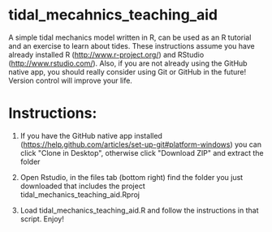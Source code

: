tidal_mecahnics_teaching_aid
============================

A simple tidal mechanics model written in R, can be used as an R tutorial and an exercise to learn about tides. These instructions assume you have already installed R (http://www.r-project.org/) and RStudio (http://www.rstudio.com/). Also, if you are not already using the GitHub native app, you should really consider using Git or GitHub in the future! Version control will improve your life.

Instructions:
============
1. If you have the GitHub native app installed (https://help.github.com/articles/set-up-git#platform-windows) you can click "Clone in Desktop", otherwise click "Download ZIP" and extract the folder 

2. Open Rstudio, in the files tab (bottom right) find the folder you just downloaded that includes the project tidal_mechanics_teaching_aid.Rproj

3. Load tidal_mechanics_teaching_aid.R and follow the instructions in that script. Enjoy!